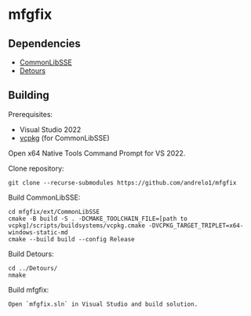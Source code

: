 # mfgfix

## Dependencies
- [CommonLibSSE](https://github.com/Ryan-rsm-McKenzie/CommonLibSSE)
- [Detours](https://github.com/microsoft/Detours)
## Building
Prerequisites:
- Visual Studio 2022
- [vcpkg](https://github.com/microsoft/vcpkg) (for CommonLibSSE)

Open x64 Native Tools Command Prompt for VS 2022.

Clone repository:
```
git clone --recurse-submodules https://github.com/andrelo1/mfgfix
```
Build CommonLibSSE:
```
cd mfgfix/ext/CommonLibSSE
cmake -B build -S . -DCMAKE_TOOLCHAIN_FILE=[path to vcpkg]/scripts/buildsystems/vcpkg.cmake -DVCPKG_TARGET_TRIPLET=x64-windows-static-md
cmake --build build --config Release
```
Build Detours:
```
cd ../Detours/
nmake
```
Build mfgfix:
```
Open `mfgfix.sln` in Visual Studio and build solution.

